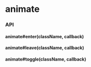 animate
=======

### API

#### animate#enter(className, callback)
#### animate#leave(className, callback)
#### animate#toggle(className, callback)
